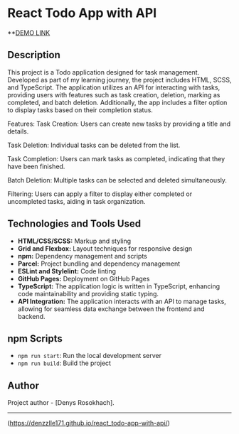 # React Todo App with API
**[DEMO LINK](https://denzzlle171.github.io/react_todo-app-with-api/)

## Description

This project is a Todo application designed for task management. Developed as part of my learning journey, the project includes HTML, SCSS, and TypeScript. The application utilizes an API for interacting with tasks, providing users with features such as task creation, deletion, marking as completed, and batch deletion. Additionally, the app includes a filter option to display tasks based on their completion status.

Features:
Task Creation: Users can create new tasks by providing a title and details.

Task Deletion: Individual tasks can be deleted from the list.

Task Completion: Users can mark tasks as completed, indicating that they have been finished.

Batch Deletion: Multiple tasks can be selected and deleted simultaneously.

Filtering: Users can apply a filter to display either completed or uncompleted tasks, aiding in task organization.


## Technologies and Tools Used

- **HTML/CSS/SCSS:** Markup and styling
- **Grid and Flexbox:** Layout techniques for responsive design
- **npm:** Dependency management and scripts
- **Parcel:** Project bundling and dependency management
- **ESLint and Stylelint:** Code linting
- **GitHub Pages:** Deployment on GitHub Pages
- **TypeScript:** The application logic is written in TypeScript, enhancing code maintainability and providing static typing.
- **API Integration:** The application interacts with an API to manage tasks, allowing for seamless data exchange between the frontend and backend.

## npm Scripts

- `npm run start`: Run the local development server
- `npm run build`: Build the project

## Author

Project author - [Denys Rosokhach].

-----




(https://denzzlle171.github.io/react_todo-app-with-api/)
